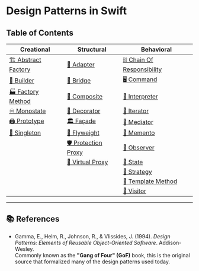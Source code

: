 # Design Patterns in Swift

## Table of Contents

| Creational               | Structural               | Behavioral               |
|--------------------------|--------------------------|---------------------------|
| [🏗️ Abstract Factory](https://janeshsutharios.github.io/TechBlogs/iOS/Design-Patterns-In-Swift/Creational-Patterns#-abstract-factory-creational) | [🔌 Adapter](https://janeshsutharios.github.io/TechBlogs/iOS/Design-Patterns-In-Swift/Structural-Patterns#-adapter-structural) | [⛓️ Chain Of Responsibility](https://janeshsutharios.github.io/TechBlogs/iOS/Design-Patterns-In-Swift/Behavioral-Patterns#-chain-of-responsibility-behavioral) |
| [👷 Builder](https://janeshsutharios.github.io/TechBlogs/iOS/Design-Patterns-In-Swift/Creational-Patterns#-builder-creational) | [🌉 Bridge](https://janeshsutharios.github.io/TechBlogs/iOS/Design-Patterns-In-Swift/Structural-Patterns#-bridge-structural) | [🖥️ Command](https://janeshsutharios.github.io/TechBlogs/iOS/Design-Patterns-In-Swift/Behavioral-Patterns#%EF%B8%8F-command-behavioral) |
| [🏭 Factory Method](https://janeshsutharios.github.io/TechBlogs/iOS/Design-Patterns-In-Swift/Creational-Patterns#-factory-method-creational) | [🌳 Composite](https://janeshsutharios.github.io/TechBlogs/iOS/Design-Patterns-In-Swift/Structural-Patterns#-composite-structural) | [📜 Interpreter](https://janeshsutharios.github.io/TechBlogs/iOS/Design-Patterns-In-Swift/Behavioral-Patterns#-interpreter-behavioral) |
| [♾️ Monostate](https://janeshsutharios.github.io/TechBlogs/iOS/Design-Patterns-In-Swift/Creational-Patterns#-monostate-creational) | [🎨 Decorator](https://janeshsutharios.github.io/TechBlogs/iOS/Design-Patterns-In-Swift/Structural-Patterns#-decorator-structural) | [🔁 Iterator](https://janeshsutharios.github.io/TechBlogs/iOS/Design-Patterns-In-Swift/Behavioral-Patterns#-iteratorbehavioral) |
| [🖨️ Prototype](https://janeshsutharios.github.io/TechBlogs/iOS/Design-Patterns-In-Swift/Creational-Patterns#-prototype-creational) | [🏛️ Façade](https://janeshsutharios.github.io/TechBlogs/iOS/Design-Patterns-In-Swift/Structural-Patterns#-facade-structural) | [📡 Mediator](https://janeshsutharios.github.io/TechBlogs/iOS/Design-Patterns-In-Swift/Behavioral-Patterns#-mediator-behavioral) |
| [👑 Singleton](https://janeshsutharios.github.io/TechBlogs/iOS/Design-Patterns-In-Swift/Creational-Patterns#-singleton-creational) | [🍃 Flyweight](https://janeshsutharios.github.io/TechBlogs/iOS/Design-Patterns-In-Swift/Structural-Patterns#-flyweightstructural) | [💾 Memento](https://janeshsutharios.github.io/TechBlogs/iOS/Design-Patterns-In-Swift/Behavioral-Patterns#-memento-behavioral) |
| | [🛡️ Protection Proxy](https://janeshsutharios.github.io/TechBlogs/iOS/Design-Patterns-In-Swift/Structural-Patterns#-protection-proxy-structural) | [👀 Observer](https://janeshsutharios.github.io/TechBlogs/iOS/Design-Patterns-In-Swift/Behavioral-Patterns#-observer-behavioral) |
| | [👻 Virtual Proxy](https://janeshsutharios.github.io/TechBlogs/iOS/Design-Patterns-In-Swift/Structural-Patterns#-virtual-proxy-structural) | [🔄 State](https://janeshsutharios.github.io/TechBlogs/iOS/Design-Patterns-In-Swift/Behavioral-Patterns#-state-behavioral) |
| | | [🎯 Strategy](https://janeshsutharios.github.io/TechBlogs/iOS/Design-Patterns-In-Swift/Behavioral-Patterns#-strategy-behavioral) |
| | | [📄 Template Method](https://janeshsutharios.github.io/TechBlogs/iOS/Design-Patterns-In-Swift/Behavioral-Patterns#-template-method-behavioral) |
| | | [👣 Visitor](https://janeshsutharios.github.io/TechBlogs/iOS/Design-Patterns-In-Swift/Behavioral-Patterns#-visitor-behavioral) |

---

## 📚 References

- Gamma, E., Helm, R., Johnson, R., & Vlissides, J. (1994). *Design Patterns: Elements of Reusable Object-Oriented Software*. Addison-Wesley.  
  Commonly known as the **"Gang of Four" (GoF)** book, this is the original source that formalized many of the design patterns used today.
